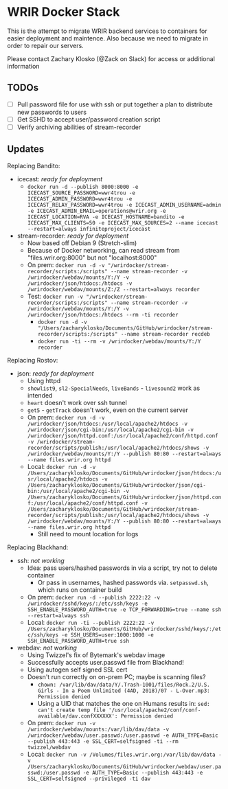 # WRIR Docker Stack

This is the attempt to migrate WRIR backend services to containers for easier deployment and maintence. Also because we need to migrate in order to repair our servers.

Please contact Zachary Klosko (@Zack on Slack) for access or additional information

## TODOs

- [ ] Pull password file for use with ssh or put together a plan to distribute new passwords to users
- [ ] Get SSHD to accept user/password creation script
- [ ] Verify archiving abilities of stream-recorder

## Updates

Replacing Bandito:

- icecast: *ready for deployment*
  - `docker run -d --publish 8000:8000 -e ICECAST_SOURCE_PASSWORD=wwr4trou -e ICECAST_ADMIN_PASSWORD=wwr4trou -e ICECAST_RELAY_PASSWORD=wwr4trou -e ICECAST_ADMIN_USERNAME=admin -e ICECAST_ADMIN_EMAIL=operations@wrir.org -e ICECAST_LOCATION=RVA -e ICECAST_HOSTNAME=bandito -e ICECAST_MAX_CLIENTS=50 -e ICECAST_MAX_SOURCES=2 --name icecast --restart=always infiniteproject/icecast`
- stream-recorder: *ready for deployment*
  - Now based off Debian 9 (Stretch-slim)
  - Because of Docker networking, can read stream from "files.wrir.org:8000" but not "localhost:8000"
  - On prem: `docker run -d -v "/wrirdocker/stream-recorder/scripts:/scripts" --name stream-recorder -v /wrirdocker/webdav/mounts/Y:/Y -v /wrirdocker/json/htdocs:/htdocs -v /wrirdocker/webdav/mounts/Z:/Z --restart=always recorder`
  - Test: `docker run -v "/wrirdocker/stream-recorder/scripts:/scripts" --name stream-recorder -v /wrirdocker/webdav/mounts/Y:/Y -v /wrirdocker/json/htdocs:/htdocs --rm -ti recorder`
    - `docker run -d -v "/Users/zacharyklosko/Documents/GitHub/wrirdocker/stream-recorder/scripts:/scripts" --name stream-recorder recdeb`
    - `docker run -ti --rm -v /wrirdocker/webdav/mounts/Y:/Y recorder`

Replacing Rostov:

- json: *ready for deployment*
  - Using httpd
  - `showlist9`, `sl2-SpecialNeeds`, `liveBands` - `livesound2` work as intended
  - `heart` doesn't work over ssh tunnel
  - `get5` - `getTrack` doesn't work, even on the current server
  - On prem: `docker run -d -v /wrirdocker/json/htdocs:/usr/local/apache2/htdocs -v /wrirdocker/json/cgi-bin:/usr/local/apache2/cgi-bin -v /wrirdocker/json/httpd.conf:/usr/local/apache2/conf/httpd.conf -v /wrirdocker/stream-recorder/scripts/publish:/usr/local/apache2/htdocs/shows -v /wrirdocker/webdav/mounts/Y:/Y --publish 80:80 --restart=always --name files.wrir.org httpd`
  - Local: `docker run -d -v /Users/zacharyklosko/Documents/GitHub/wrirdocker/json/htdocs:/usr/local/apache2/htdocs -v /Users/zacharyklosko/Documents/GitHub/wrirdocker/json/cgi-bin:/usr/local/apache2/cgi-bin -v /Users/zacharyklosko/Documents/GitHub/wrirdocker/json/httpd.conf:/usr/local/apache2/conf/httpd.conf -v /Users/zacharyklosko/Documents/GitHub/wrirdocker/stream-recorder/scripts/publish:/usr/local/apache2/htdocs/shows -v /wrirdocker/webdav/mounts/Y:/Y --publish 80:80 --restart=always --name files.wrir.org httpd`
    - Still need to mount location for logs

Replacing Blackhand:

- ssh: *not working*
  - Idea: pass users/hashed passwords in via a script, try not to delete container
    - Or pass in usernames, hashed passwords via. `setpasswd.sh`, which runs on container build
  - On prem: `docker run -d --publish 2222:22 -v /wrirdocker/sshd/keys/:/etc/ssh/keys -e SSH_ENABLE_PASSWORD_AUTH=true -e TCP_FORWARDING=true --name ssh --restart=always ssh`
  - Local: `docker run -ti --publish 2222:22 -v /Users/zacharyklosko/Documents/GitHub/wrirdocker/sshd/keys/:/etc/ssh/keys -e SSH_USERS=user:1000:1000 -e SSH_ENABLE_PASSWORD_AUTH=true ssh`
- webdav: *not working*
  - Using Twizzel's fix of Bytemark's webdav image
  - Successfully accepts user.passwd file from Blackhand!
  - Using autogen self signed SSL cert
  - Doesn't run correctly on on-prem PC; maybe is scanning files?
    - `chown: /var/lib/dav/data/Y/.Trash-1001/files/Rock.2/U.S. Girls - In a Poem Unlimited (4AD, 2018)/07 - L-Over.mp3: Permission denied`
    - Using a UID that matches the one on Humans results in: `sed: can't create temp file '/usr/local/apache2/conf/conf-available/dav.confXXXXXX': Permission denied`
  - On prem: `docker run -v /wrirdocker/webdav/mounts:/var/lib/dav/data -v /wrirdocker/webdav/user.passwd:/user.passwd -e AUTH_TYPE=Basic --publish 443:443 -e SSL_CERT=selfsigned -ti --rm twizzel/webdav`
  - Local: `docker run -v /Volumes/files.wrir.org:/var/lib/dav/data -v /Users/zacharyklosko/Documents/GitHub/wrirdocker/webdav/user.passwd:/user.passwd -e AUTH_TYPE=Basic --publish 443:443 -e SSL_CERT=selfsigned --privileged -ti dav`